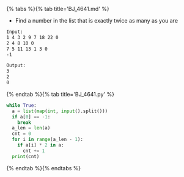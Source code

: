 {% tabs %}{% tab title='BJ_4641.md' %}

* Find a number in the list that is exactly twice as many as you are

```txt
Input:
1 4 3 2 9 7 18 22 0
2 4 8 10 0
7 5 11 13 1 3 0
-1

Output:
3
2
0
```

{% endtab %}{% tab title='BJ_4641.py' %}

```py
while True:
  a = list(map(int, input().split()))
  if a[0] == -1:
    break
  a_len = len(a)
  cnt = 0
  for i in range(a_len - 1):
    if a[i] * 2 in a:
      cnt += 1
  print(cnt)
```

{% endtab %}{% endtabs %}
